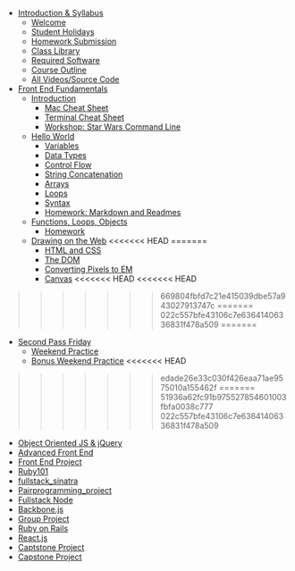 * [Introduction & Syllabus](README.md)
  * [Welcome](0_onboarding/welcome.md)
  * [Student Holidays](0_onboarding/holidays.md)
  * [Homework Submission](0_onboarding/homework_submission.md)
  * [Class Library](0_onboarding/class_library.md)
  * [Required Software](0_onboarding/required_software.md)
  * [Course Outline](0_onboarding/course_outline.md)
  * [All Videos/Source Code](0_onboarding/videos.md)
* [Front End Fundamentals](01_front_end_fundamentals/README.md)
  * [Introduction](01_front_end_fundamentals/d01.md)
    * [Mac Cheat Sheet](01_front_end_fundamentals/d01-mac-cheat-sheet.md)
    * [Terminal Cheat Sheet](01_front_end_fundamentals/d01-termina-cheat-sheet.md)
    * [Workshop: Star Wars Command Line](01_front_end_fundamentals/d01_workhop_cli.md)
  * [Hello World](01_front_end_fundamentals/d02.md)
    * [Variables](01_front_end_fundamentals/d02-variables.md)
    * [Data Types](01_front_end_fundamentals/d02-datatypes-examples.md)
    * [Control Flow](01_front_end_fundamentals/d02-controlflow-examples.md)
    * [String Concatenation](01_front_end_fundamentals/d02-stringconcat.md)
    * [Arrays](01_front_end_fundamentals/d02-arrays.md)
    * [Loops](01_front_end_fundamentals/d02-loops.md)
    * [Syntax](01_front_end_fundamentals/d02-syntax.md)
    * [Homework: Markdown and Readmes](01_front_end_fundamentals/d02-ah.md)
  * [Functions, Loops, Objects](01_front_end_fundamentals/d03.md)
    * [Homework](01_front_end_fundamentals/d03-ah.md)
  * [Drawing on the Web](01_front_end_fundamentals/d04.md)
<<<<<<< HEAD
=======
    * [HTML and CSS](01_front_end_fundamentals/d04-htmlcss.md)
    * [The DOM](01_front_end_fundamentals/d04-dom.md)
    * [Converting Pixels to EM](01_front_end_fundamentals/d04-em-to-px.md)
    * [Canvas](01_front_end_fundamentals/d04-canvas.md)
<<<<<<< HEAD
<<<<<<< HEAD
>>>>>>> 669804fbfd7c21e415039dbe57a943027913747c
=======
>>>>>>> 022c557bfe43106c7e63641406336831f478a509
=======
  * [Second Pass Friday](01_front_end_fundamentals/d05.md)
    * [Weekend Practice](01_front_end_fundamentals/d05-ah.md)
    * [Bonus Weekend Practice](01_front_end_fundamentals/d05-ah-bonus.md)
<<<<<<< HEAD
>>>>>>> edade26e33c030f426eaa71ae9575010a155462f
=======
>>>>>>> 51936a62fc91b975527854601003fbfa0038c777
>>>>>>> 022c557bfe43106c7e63641406336831f478a509
* [Object Oriented JS & jQuery](02_oojs_jquery/README.md)
* [Advanced Front End](03_advanced_front_end/README.md)
* [Front End Project](04_frontend_project/README.md)
* [Ruby101](05_ruby101/README.md)
* [fullstack_sinatra](06_fullstack_sinatra/README.md)
* [Pairprogramming_project](07_pairprogramming_project/README.md)
* [Fullstack Node](08_fullstack_node/README.md)
* [Backbone.js](09_backbonejs/README.md)
* [Group Project](10_group_project/README.md)
* [Ruby on Rails](11_rubyonrails/README.md)
* [React.js](12_reactjs/README.md)
* [Captstone Project](13_capstone_project/README.md)
* [Capstone Project](13_capstone_project/README.md)
